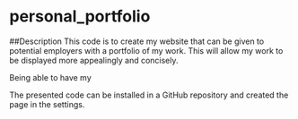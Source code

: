# personal_portfolio

##Description
This code is to create my website that can be given to potential employers with a portfolio of my work. This will allow my work to be displayed more appealingly and concisely.

Being able to have my

The presented code can be installed in a GitHub repository and created the page in the settings.
